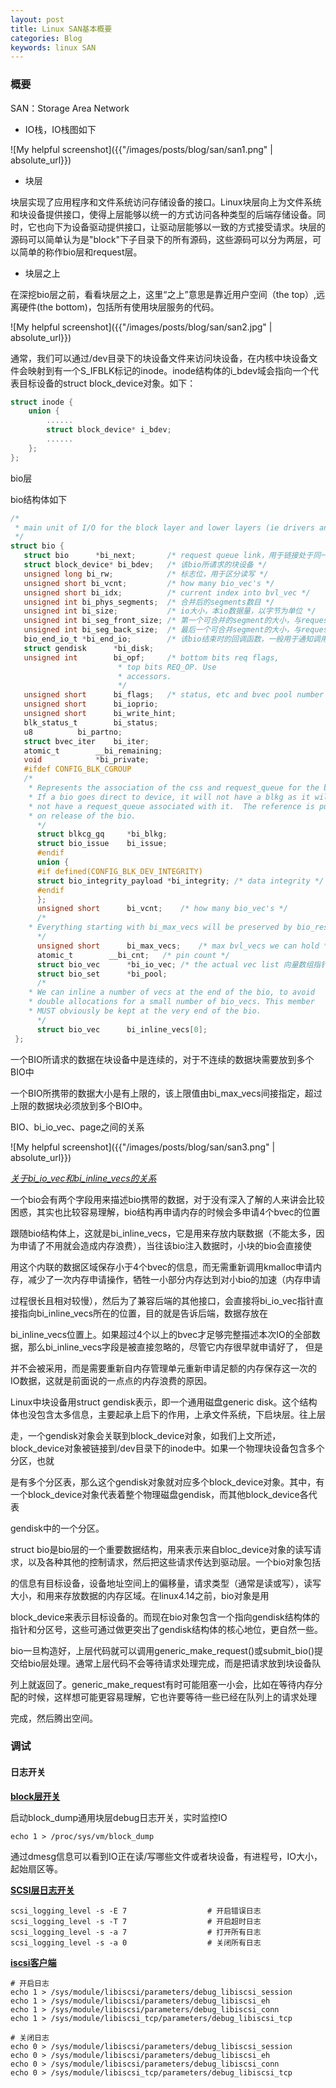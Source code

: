 ```yaml
---
layout: post
title: Linux SAN基本概要
categories: Blog
keywords: linux SAN 
---
```


### 概要

SAN：Storage Area Network

- IO栈，IO栈图如下

![My helpful screenshot]({{"/images/posts/blog/san/san1.png" | absolute_url}}) 

- 块层

块层实现了应用程序和文件系统访问存储设备的接口。Linux块层向上为文件系统和块设备提供接口，使得上层能够以统一的方式访问各种类型的后端存储设备。同时，它也向下为设备驱动提供接口，让驱动层能够以一致的方式接受请求。块层的源码可以简单认为是"block"下子目录下的所有源码，这些源码可以分为两层，可以简单的称作bio层和request层。

- 块层之上

在深挖bio层之前，看看块层之上，这里“之上”意思是靠近用户空间（the top）,远离硬件(the bottom)，包括所有使用块层服务的代码。

![My helpful screenshot]({{"/images/posts/blog/san/san2.jpg" | absolute_url}}) 

通常，我们可以通过/dev目录下的块设备文件来访问块设备，在内核中块设备文件会映射到有一个S_IFBLK标记的inode。inode结构体的i_bdev域会指向一个代表目标设备的struct block_device对象。如下：

```c
struct inode {
    union {
        ......
        struct block_device* i_bdev;
        ......
    };
};
```

bio层

bio结构体如下

```c
/*
 * main unit of I/O for the block layer and lower layers (ie drivers and stacking drivers)
 */
struct bio {
   struct bio      *bi_next;       /* request queue link，用于链接处于同一request的bio */
   struct block_device* bi_bdev;   /* 该bio所请求的块设备 */
   unsigned long bi_rw;            /* 标志位，用于区分读写 */
   unsigned short bi_vcnt;         /* how many bio_vec's */
   unsigned short bi_idx;          /* current index into bvl_vec */
   unsigned int bi_phys_segments;  /* 合并后的segments数目 */
   unsigned int bi_size;           /* io大小，本io数据量，以字节为单位 */
   unsigned int bi_seg_front_size; /* 第一个可合并的segment的大小，与request合并相关 */
   unsigned int bi_seg_back_size;  /* 最后一个可合并segment的大小，与request合并相关*/
   bio_end_io_t *bi_end_io;        /* 该bio结束时的回调函数，一般用于通知调用者该bio的完成情况*/
   struct gendisk      *bi_disk;
   unsigned int        bi_opf;     /* bottom bits req flags,
                        * top bits REQ_OP. Use
                        * accessors.
                        */
   unsigned short      bi_flags;   /* status, etc and bvec pool number */
   unsigned short      bi_ioprio;
   unsigned short      bi_write_hint;
   blk_status_t        bi_status;
   u8          bi_partno;
   struct bvec_iter    bi_iter;
   atomic_t        __bi_remaining;
   void            *bi_private;
   #ifdef CONFIG_BLK_CGROUP
   /*
    * Represents the association of the css and request_queue for the bio.
    * If a bio goes direct to device, it will not have a blkg as it will
    * not have a request_queue associated with it.  The reference is put
    * on release of the bio.
      */
      struct blkcg_gq     *bi_blkg;
      struct bio_issue    bi_issue;
      #endif
      union {
      #if defined(CONFIG_BLK_DEV_INTEGRITY)
      struct bio_integrity_payload *bi_integrity; /* data integrity */
      #endif
      };
      unsigned short      bi_vcnt;    /* how many bio_vec's */
      /*
    * Everything starting with bi_max_vecs will be preserved by bio_reset()
      */
      unsigned short      bi_max_vecs;    /* max bvl_vecs we can hold */
      atomic_t        __bi_cnt;   /* pin count */
      struct bio_vec      *bi_io_vec; /* the actual vec list 向量数组指针 */
      struct bio_set      *bi_pool;
      /*
    * We can inline a number of vecs at the end of the bio, to avoid
    * double allocations for a small number of bio_vecs. This member
    * MUST obviously be kept at the very end of the bio.
      */
      struct bio_vec      bi_inline_vecs[0];
 };
```


一个BIO所请求的数据在块设备中是连续的，对于不连续的数据块需要放到多个BIO中

一个BIO所携带的数据大小是有上限的，该上限值由bi_max_vecs间接指定，超过上限的数据块必须放到多个BIO中。

BIO、bi_io_vec、page之间的关系

![My helpful screenshot]({{"/images/posts/blog/san/san3.png" | absolute_url}}) 

<u>*关于bi_io_vec和bi_inline_vecs的关系*</u>

一个bio会有两个字段用来描述bio携带的数据，对于没有深入了解的人来讲会比较困惑，其实也比较容易理解，bio结构再申请内存的时候会多申请4个bvec的位置

跟随bio结构体上，这就是bi_inline_vecs，它是用来存放内联数据（不能太多，因为申请了不用就会造成内存浪费），当往该bio注入数据时，小块的bio会直接使

用这个内联的数据区域保存小于4个bvec的信息，而无需重新调用kmalloc申请内存，减少了一次内存申请操作，牺牲一小部分内存达到对小bio的加速（内存申请

过程很长且相对较慢），然后为了兼容后端的其他接口，会直接将bi_io_vec指针直接指向bi_inline_vecs所在的位置，目的就是告诉后端，数据存放在

bi_inline_vecs位置上。如果超过4个以上的bvec才足够完整描述本次IO的全部数据，那么bi_inline_vecs字段是被直接忽略的，尽管它内存很早就申请好了， 但是

并不会被采用，而是需要重新自内存管理单元重新申请足额的内存保存这一次的IO数据，这就是前面说的一点点的内存浪费的原因。



Linux中块设备用struct gendisk表示，即一个通用磁盘generic disk。这个结构体也没包含太多信息，主要起承上启下的作用，上承文件系统，下启块层。往上层

走，一个gendisk对象会关联到block_device对象，如我们上文所述，block_device对象被链接到/dev目录下的inode中。如果一个物理块设备包含多个分区，也就

是有多个分区表，那么这个gendisk对象就对应多个block_device对象。其中，有一个block_device对象代表着整个物理磁盘gendisk，而其他block_device各代表

gendisk中的一个分区。



struct bio是bio层的一个重要数据结构，用来表示来自bloc_device对象的读写请求，以及各种其他的控制请求，然后把这些请求传达到驱动层。一个bio对象包括

的信息有目标设备，设备地址空间上的偏移量，请求类型（通常是读或写），读写大小，和用来存放数据的内存区域。在linux4.14之前，bio对象是用

block_device来表示目标设备的。而现在bio对象包含一个指向gendisk结构体的指针和分区号，这些可通过做更突出了gendisk结构体的核心地位，更自然一些。

bio一旦构造好，上层代码就可以调用generic_make_request()或submit_bio()提交给bio层处理。通常上层代码不会等待请求处理完成，而是把请求放到块设备队

列上就返回了。generic_make_request有时可能阻塞一小会，比如在等待内存分配的时候，这样想可能更容易理解，它也许要等待一些已经在队列上的请求处理

完成，然后腾出空间。



### 调试

#### 日志开关

**<u>block层开关</u>**

启动block_dump通用块层debug日志开关，实时监控IO

```shell
echo 1 > /proc/sys/vm/block_dump
```

通过dmesg信息可以看到IO正在读/写哪些文件或者块设备，有进程号，IO大小，起始扇区等。

**<u>SCSI层日志开关</u>**

```shell
scsi_logging_level -s -E 7					# 开启错误日志
scsi_logging_level -s -T 7					# 开启超时日志
scsi_logging_level -s -a 7					# 打开所有日志
scsi_logging_level -s -a 0					# 关闭所有日志
```

**<u>iscsi客户端</u>**

```shell
# 开启日志
echo 1 > /sys/module/libiscsi/parameters/debug_libiscsi_session
echo 1 > /sys/module/libiscsi/parameters/debug_libiscsi_eh
echo 1 > /sys/module/libiscsi/parameters/debug_libiscsi_conn
echo 1 > /sys/module/libiscsi_tcp/parameters/debug_libiscsi_tcp

# 关闭日志
echo 0 > /sys/module/libiscsi/parameters/debug_libiscsi_session
echo 0 > /sys/module/libiscsi/parameters/debug_libiscsi_eh
echo 0 > /sys/module/libiscsi/parameters/debug_libiscsi_conn
echo 0 > /sys/module/libiscsi_tcp/parameters/debug_libiscsi_tcp
```

